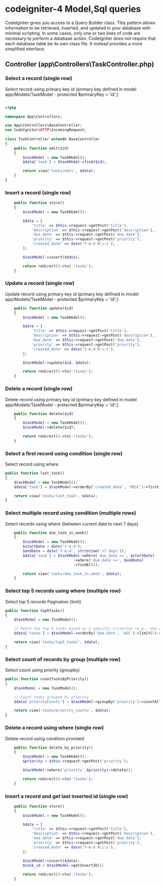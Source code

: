 # codeigniter-4 Model,Sql queries 
CodeIgniter gives you access to a Query Builder class. This pattern allows information to be retrieved, inserted, and updated in your database with minimal scripting. In some cases, only one or two lines of code are necessary to perform a database action. CodeIgniter does not require that each database table be its own class file. It instead provides a more simplified interface.
 
## Controller (app\Controllers\TaskController.php)


### Select a record (single row)
Select record using primary key id (primary key defined in model app/Models/TaskModel - protected $primaryKey = 'id';)

```php

<?php

namespace App\Controllers;

use App\Controllers\BaseController;
use CodeIgniter\HTTP\IncomingRequest;
 
class TaskController extends BaseController
{
    public function edit($id)
    {
        $taskModel = new TaskModel();
        $data['task'] = $taskModel->find($id);

        return view('tasks/edit', $data);
    }
}

``` 
### Insert a record (single row)

```php
    public function store()
    {
        $taskModel = new TaskModel();

        $data = [
            'title' => $this->request->getPost('title'),
            'description' => $this->request->getPost('description'),
            'due_date' => $this->request->getPost('due_date'),
            'priority' => $this->request->getPost('priority'),
            'created_date' => date('Y-m-d H:i:s'),
        ];

        $taskModel->insert($data);

        return redirect()->to('/tasks');
    }
 ``` 

### Update a record (single row)

Update record using primary key id (primary key defined in model app/Models/TaskModel - protected $primaryKey = 'id';)

```php
    public function update($id)
    {
        $taskModel = new TaskModel();

        $data = [
            'title' => $this->request->getPost('title'),
            'description' => $this->request->getPost('description'),
            'due_date' => $this->request->getPost('due_date'),
            'priority' => $this->request->getPost('priority'),
            'created_date' => date('Y-m-d H:i:s'), 
        ];

        $taskModel->update($id, $data);

        return redirect()->to('/tasks');
    }
``` 
### Delete a record (single row)
Delete record using primary key id (primary key defined in model app/Models/TaskModel - protected $primaryKey = 'id';)

```php
    public function delete($id)
    {
        $taskModel = new TaskModel();
        $taskModel->delete($id);

        return redirect()->to('/tasks');
    }
``` 

### Select a first record using condition  (single row)
Select record using where

```php
public function last_task()
{
    $taskModel = new TaskModel();
    $data['task'] = $taskModel->orderBy('created_date', 'DESC')->first();

    return view('tasks/last_task', $data);
}
```
### Select multiple record using condition  (multiple rows)
Select records using where (between current date to next 7 days)

```php
    public function due_task_in_week()
    {
        $taskModel = new TaskModel();
        $startDate = date('Y-m-d');
        $endDate = date('Y-m-d', strtotime('+7 days'));
        $data['task'] = $taskModel->where('due_date >=', $startDate)
                               ->where('due_date <=', $endDate)
                               ->findAll();

        return view('tasks/due_task_in_week', $data);
    }
```
### Select top 5 records using where (multiple row)
Select top 5 records Pagination (limit)

```php
public function top5Tasks()
{
    $taskModel = new TaskModel();

    // Fetch the top 5 tasks based on a specific criterion (e.g., due date)
    $data['tasks'] = $taskModel->orderBy('due_date', 'ASC')->limit(5)->findAll();

    return view('tasks/top5_tasks', $data);
}
```
### Select count of records by group (multiple row)
Select count using priority (groupby)

```php
public function countTasksByPriority()
{
    $taskModel = new TaskModel();

    // Count tasks grouped by priority
    $data['priorityCounts'] = $taskModel->groupBy('priority')->countAllResults();

    return view('tasks/priority_counts', $data);
}
```


### Delete a record using where (single row)
Delete record using condition provided 

```php
    public function delete_by_priority()
    {
        $taskModel = new TaskModel();
        $priority = $this->request->getPost('priority');

        $taskModel->where('priority',$priority)->delete();

        return redirect()->to('/tasks');
    }
``` 
### Insert a record and get last inserted id (single row)

```php
    public function store()
    {
        $taskModel = new TaskModel();

        $data = [
            'title' => $this->request->getPost('title'),
            'description' => $this->request->getPost('description'),
            'due_date' => $this->request->getPost('due_date'),
            'priority' => $this->request->getPost('priority'),
            'created_date' => date('Y-m-d H:i:s'),
        ];

        $taskModel->insert($data);
        $task_id = $taskModel->getInsertID();
        
        return redirect()->to('/tasks');
    }
 ``` 